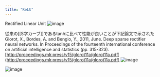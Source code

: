 ```yaml
---
title: "ReLU"
---
```


Rectified Linear Unit
![image](https://gyazo.com/848e2236bab02732e1979df7acdf684c/thumb/1000)


従来の[[S字カーブ]]であるtanhに比べて性能が良いことが下記論文で示された
Glorot, X., Bordes, A. and Bengio, Y., 2011, June. Deep sparse rectifier neural networks. In Proceedings of the fourteenth international conference on artificial intelligence and statistics (pp. 315-323).
[http://proceedings.mlr.press/v15/glorot11a/glorot11a.pdf](http://proceedings.mlr.press/v15/glorot11a/glorot11a.pdf)
![image](https://gyazo.com/049c141201bc18c684db3943db8a2c43/thumb/1000)

![image](https://gyazo.com/febe2e044d1c5b503e7f66a8ffa68bb5/thumb/1000)

